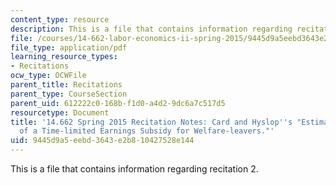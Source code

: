 ```yaml
---
content_type: resource
description: This is a file that contains information regarding recitation 2.
file: /courses/14-662-labor-economics-ii-spring-2015/9445d9a5eebd3643e2b810427528e144_MIT14_662S15_Recitation2.pdf
file_type: application/pdf
learning_resource_types:
- Recitations
ocw_type: OCWFile
parent_title: Recitations
parent_type: CourseSection
parent_uid: 612222c0-168b-f1d0-a4d2-9dc6a7c517d5
resourcetype: Document
title: '14.662 Spring 2015 Recitation Notes: Card and Hyslop''s "Estimating the Effects
  of a Time-limited Earnings Subsidy for Welfare-leavers."'
uid: 9445d9a5-eebd-3643-e2b8-10427528e144
---
```

This is a file that contains information regarding recitation 2.

